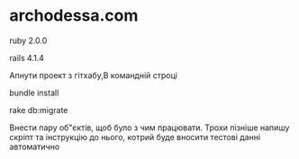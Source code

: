 archodessa.com
==============
ruby 2.0.0

rails 4.1.4

Апнути проект з гітхабу,В командній строці

bundle install

rake db:migrate

Внести пару об"єктів, щоб було з чим працювати. Трохи пізніше напишу скріпт та інструкцію до нього, котрий буде вносити тестові данні автоматично
